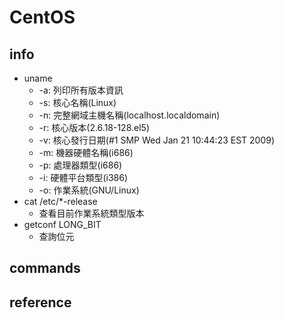 # CentOS

## info
* uname
  * -a: 列印所有版本資訊
  * -s: 核心名稱(Linux)
  * -n: 完整網域主機名稱(localhost.localdomain)
  * -r: 核心版本(2.6.18-128.el5)
  * -v: 核心發行日期(#1 SMP Wed Jan 21 10:44:23 EST 2009)
  * -m: 機器硬體名稱(i686)
  * -p: 處理器類型(i686)
  * -i: 硬體平台類型(i386)
  * -o: 作業系統(GNU/Linux)
* cat /etc/*-release
  * 查看目前作業系統類型版本
* getconf LONG_BIT
  * 查詢位元
## commands

## reference
